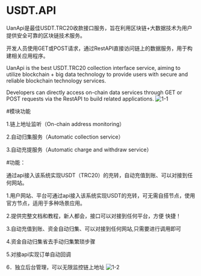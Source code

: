# USDT.API
UanApi是最佳USDT.TRC20收款接口服务，旨在利用区块链+大数据技术为用户提供安全可靠的区块链技术服务。

开发人员使用GET或POST请求，通过RestAPI直接访问链上的数据服务，用于构建相关应用程序。

UanApi is the best USDT.TRC20 collection interface service, aiming to utilize blockchain + big data technology to provide users with secure and reliable blockchain technology services.

Developers can directly access on-chain data services through GET or POST requests via the RestAPI to build related applications.
![1-1](https://github.com/Uanapi/USDT.API/assets/156056013/7bafb7e5-f015-4de9-860c-d19936ea9fa9)

#模块功能


1.链上地址监听（On-chain address monitoring）

2.自动归集服务（Automatic collection service）

3.自动充提服务（Automatic charge and withdraw service）

#功能：


通过api接入该系统实现USDT（TRC20）的充转，自动充值到账、可以对接到任何网站。

1.用户网站、平台可通过api接入该系统实现USDT的充转，可无需自搭节点，使用官方节点，适用于多种场景应用。

2.提供完整文档和教程，新人都会，接口可以对接到任何平台，方便 快捷！

3.自动充值到账、资金自动归集、可以对接到任何网站,只需要进行调用即可

4.资金自动归集省去手动归集繁琐步骤

5.对接api实现订单自动回调

6．独立后台管理，可以无限监控链上地址
![1-2](https://github.com/Uanapi/USDT.API/assets/156056013/7fd00d93-af41-48ef-8762-98d609cfdda2)
